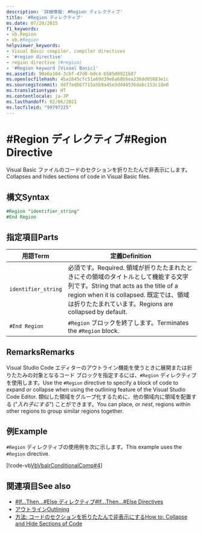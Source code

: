 ```yaml
---
description: '詳細情報: #Region ディレクティブ'
title: '#Region ディレクティブ'
ms.date: 07/20/2015
f1_keywords:
- vb.Region
- vb.#Region
helpviewer_keywords:
- Visual Basic compiler, compiler directives
- '#region directive'
- region directive (#region)
- '#Region keyword [Visual Basic]'
ms.assetid: 90a6a104-3cbf-47d0-bdc4-b585d0921b87
ms.openlocfilehash: 4ba1645cfc51a69d39e6a60b5ea236dd65883e1c
ms.sourcegitcommit: ddf7edb67715a5b9a45e3dd44536dabc153c1de0
ms.translationtype: HT
ms.contentlocale: ja-JP
ms.lasthandoff: 02/06/2021
ms.locfileid: "99797225"
---
```

# <a name="region-directive"></a><span data-ttu-id="4c6a4-103">#Region ディレクティブ</span><span class="sxs-lookup"><span data-stu-id="4c6a4-103">#Region Directive</span></span>

<span data-ttu-id="4c6a4-104">Visual Basic ファイルのコードのセクションを折りたたんで非表示にします。</span><span class="sxs-lookup"><span data-stu-id="4c6a4-104">Collapses and hides sections of code in Visual Basic files.</span></span>  
  
## <a name="syntax"></a><span data-ttu-id="4c6a4-105">構文</span><span class="sxs-lookup"><span data-stu-id="4c6a4-105">Syntax</span></span>  

```vb
#Region "identifier_string"  
#End Region  
```  
  
## <a name="parts"></a><span data-ttu-id="4c6a4-106">指定項目</span><span class="sxs-lookup"><span data-stu-id="4c6a4-106">Parts</span></span>  
  
|<span data-ttu-id="4c6a4-107">用語</span><span class="sxs-lookup"><span data-stu-id="4c6a4-107">Term</span></span>|<span data-ttu-id="4c6a4-108">定義</span><span class="sxs-lookup"><span data-stu-id="4c6a4-108">Definition</span></span>|  
|---|---|  
|`identifier_string`|<span data-ttu-id="4c6a4-109">必須です。</span><span class="sxs-lookup"><span data-stu-id="4c6a4-109">Required.</span></span> <span data-ttu-id="4c6a4-110">領域が折りたたまれたときにその領域のタイトルとして機能する文字列です。</span><span class="sxs-lookup"><span data-stu-id="4c6a4-110">String that acts as the title of a region when it is collapsed.</span></span> <span data-ttu-id="4c6a4-111">既定では、領域は折りたたまれています。</span><span class="sxs-lookup"><span data-stu-id="4c6a4-111">Regions are collapsed by default.</span></span>|  
|`#End Region`|<span data-ttu-id="4c6a4-112">`#Region` ブロックを終了します。</span><span class="sxs-lookup"><span data-stu-id="4c6a4-112">Terminates the `#Region` block.</span></span>|  
  
## <a name="remarks"></a><span data-ttu-id="4c6a4-113">Remarks</span><span class="sxs-lookup"><span data-stu-id="4c6a4-113">Remarks</span></span>  

 <span data-ttu-id="4c6a4-114">Visual Studio Code エディターのアウトライン機能を使うときに展開または折りたたみの対象となるコード ブロックを指定するには、`#Region` ディレクティブを使用します。</span><span class="sxs-lookup"><span data-stu-id="4c6a4-114">Use the `#Region` directive to specify a block of code to expand or collapse when using the outlining feature of the Visual Studio Code Editor.</span></span> <span data-ttu-id="4c6a4-115">類似した領域をグループ化するために、他の領域内に領域を配置する ("*入れ子にする*") ことができます。</span><span class="sxs-lookup"><span data-stu-id="4c6a4-115">You can place, or *nest*, regions within other regions to group similar regions together.</span></span>  
  
## <a name="example"></a><span data-ttu-id="4c6a4-116">例</span><span class="sxs-lookup"><span data-stu-id="4c6a4-116">Example</span></span>  

 <span data-ttu-id="4c6a4-117">`#Region` ディレクティブの使用例を次に示します。</span><span class="sxs-lookup"><span data-stu-id="4c6a4-117">This example uses the `#Region` directive.</span></span>  
  
 [!code-vb[VbVbalrConditionalComp#4](~/samples/snippets/visualbasic/VS_Snippets_VBCSharp/VbVbalrConditionalComp/VB/Class1.vb#4)]  
  
## <a name="see-also"></a><span data-ttu-id="4c6a4-118">関連項目</span><span class="sxs-lookup"><span data-stu-id="4c6a4-118">See also</span></span>

- [<span data-ttu-id="4c6a4-119">#If...Then...#Else ディレクティブ</span><span class="sxs-lookup"><span data-stu-id="4c6a4-119">#If...Then...#Else Directives</span></span>](if-then-else-directives.md)
- [<span data-ttu-id="4c6a4-120">アウトライン</span><span class="sxs-lookup"><span data-stu-id="4c6a4-120">Outlining</span></span>](/visualstudio/ide/outlining)
- [<span data-ttu-id="4c6a4-121">方法: コードのセクションを折りたたんで非表示にする</span><span class="sxs-lookup"><span data-stu-id="4c6a4-121">How to: Collapse and Hide Sections of Code</span></span>](../../programming-guide/program-structure/how-to-collapse-and-hide-sections-of-code.md)
